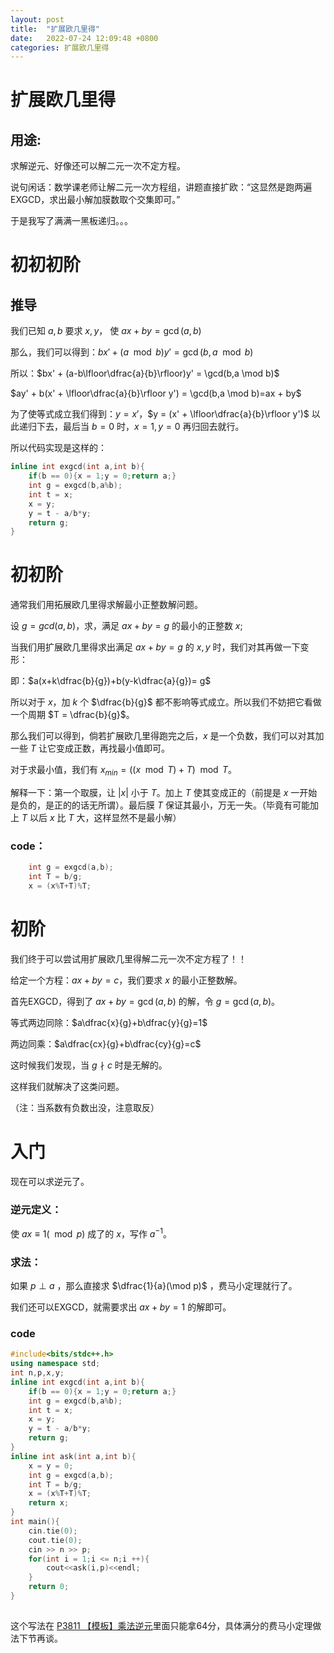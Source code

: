 ```yaml
---
layout: post
title:  "扩展欧几里得"
date:   2022-07-24 12:09:48 +0800
categories: 扩展欧几里得
---
```

# 扩展欧几里得

## 用途:
求解逆元、好像还可以解二元一次不定方程。

说句闲话：数学课老师让解二元一次方程组，讲题直接扩欧：“这显然是跑两遍EXGCD，求出最小解加膜数取个交集即可。”

于是我写了满满一黑板递归。。。

# 初初初阶

## 推导

我们已知 $a,b$ 要求 $x,y$， 使 $ax + by = \gcd(a,b)$

那么，我们可以得到：$bx'+(a \mod b)y' = \gcd(b,a \mod b)$

所以：$bx' + (a-b\lfloor\dfrac{a}{b}\rfloor)y' = \gcd(b,a \mod b)$

 $ay' + b(x' + \lfloor\dfrac{a}{b}\rfloor y') = \gcd(b,a \mod b)=ax + by$

为了使等式成立我们得到：$y=x'$，$y = (x' + \lfloor\dfrac{a}{b}\rfloor y')$ 以此递归下去，最后当 $b = 0$ 时，$x = 1,y = 0$ 再归回去就行。

所以代码实现是这样的：

```cpp
inline int exgcd(int a,int b){
	if(b == 0){x = 1;y = 0;return a;}
	int g = exgcd(b,a%b);
	int t = x;
	x = y;
	y = t - a/b*y;
	return g;
}
```
# 初初阶

通常我们用拓展欧几里得求解最小正整数解问题。

设 $g = gcd(a,b)$，求，满足 $ax+by=g$ 的最小的正整数 $x$;

当我们用扩展欧几里得求出满足 $ax+by=g$ 的 $x,y$ 时，我们对其再做一下变形：

即：$a(x+k\dfrac{b}{g})+b(y-k\dfrac{a}{g})= g$

所以对于 $x$，加 $k$ 个 $\dfrac{b}{g}$ 都不影响等式成立。所以我们不妨把它看做一个周期 $T = \dfrac{b}{g}$。

那么我们可以得到，倘若扩展欧几里得跑完之后，$x$ 是一个负数，我们可以对其加一些 $T$ 让它变成正数，再找最小值即可。

对于求最小值，我们有 $x_{min}=((x \mod T)+T) \mod T$。

解释一下：第一个取膜，让 $|x|$ 小于 $T$。加上 $T$ 使其变成正的（前提是 $x$ 一开始是负的，是正的的话无所谓）。最后膜 $T$ 保证其最小，万无一失。（毕竟有可能加上 $T$ 以后 $x$ 比 $T$ 大，这样显然不是最小解）

### code：
```cpp
	int g = exgcd(a,b);
	int T = b/g;
	x = (x%T+T)%T;
```


# 初阶

我们终于可以尝试用扩展欧几里得解二元一次不定方程了！！

给定一个方程：$ax+by=c$，我们要求 $x$ 的最小正整数解。

首先EXGCD，得到了 $ax+by=\gcd(a,b)$ 的解，令 $g = \gcd(a,b)$。

等式两边同除：$a\dfrac{x}{g}+b\dfrac{y}{g}=1$

两边同乘：$a\dfrac{cx}{g}+b\dfrac{cy}{g}=c$

这时候我们发现，当 $g \nmid c$ 时是无解的。

这样我们就解决了这类问题。

（注：当系数有负数出没，注意取反）

# 入门

现在可以求逆元了。

### 逆元定义：

使 $ax \equiv 1 (\mod p)$ 成了的 $x$，写作 $a^{-1}$。

### 求法：

如果 $p\perp a$ ，那么直接求 $\dfrac{1}{a}(\mod p)$ ，费马小定理就行了。

我们还可以EXGCD，就需要求出 $ax+by=1$ 的解即可。

### code
```cpp
#include<bits/stdc++.h>
using namespace std;
int n,p,x,y;
inline int exgcd(int a,int b){
	if(b == 0){x = 1;y = 0;return a;}
	int g = exgcd(b,a%b);
	int t = x;
	x = y;
	y = t - a/b*y;
	return g;
}
inline int ask(int a,int b){
	x = y = 0;
	int g = exgcd(a,b);
	int T = b/g;
	x = (x%T+T)%T;
	return x;
}
int main(){
	cin.tie(0);
	cout.tie(0);
	cin >> n >> p;
	for(int i = 1;i <= n;i ++){
		cout<<ask(i,p)<<endl;
	}
	return 0;
} 
 
```
这个写法在 [P3811 【模板】乘法逆元](https://www.luogu.com.cn/problem/P3811)里面只能拿64分，具体满分的费马小定理做法下节再谈。